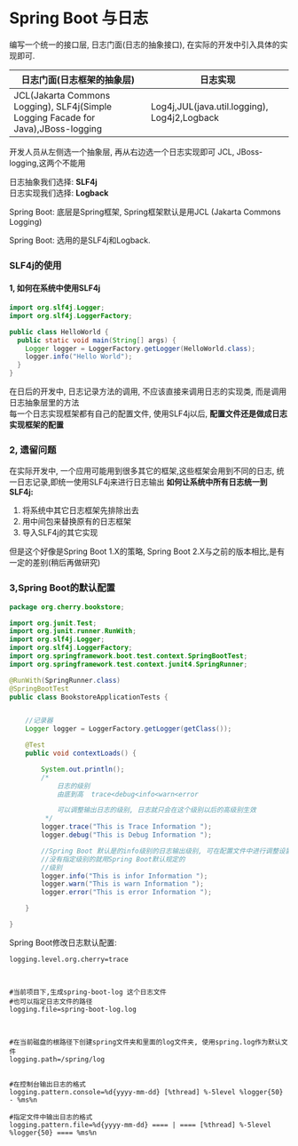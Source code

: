 # Spring Boot 与日志

编写一个统一的接口层, 日志门面(日志的抽象接口), 在实际的开发中引入具体的实现即可.


日志门面(日志框架的抽象层) | 日志实现
---------------------- | --------------------------
JCL(Jakarta Commons Logging), SLF4j(Simple Logging Facade for Java),JBoss-logging | Log4j,JUL(java.util.logging), Log4j2,Logback



开发人员从左侧选一个抽象层, 再从右边选一个日志实现即可
JCL, JBoss-logging,这两个不能用

日志抽象我们选择: **SLF4j** <br>
日志实现我们选择: **Logback**


Spring Boot: 底层是Spring框架, Spring框架默认是用JCL (Jakarta Commons Logging) <br>

Spring Boot: 选用的是SLF4j和Logback.

### SLF4j的使用
#### 1, 如何在系统中使用SLF4j
```java
import org.slf4j.Logger;
import org.slf4j.LoggerFactory;

public class HelloWorld {
  public static void main(String[] args) {
    Logger logger = LoggerFactory.getLogger(HelloWorld.class);
    logger.info("Hello World");
  }
}
```
在日后的开发中, 日志记录方法的调用, 不应该直接来调用日志的实现类, 而是调用日志抽象层里的方法<br>
每一个日志实现框架都有自己的配置文件, 使用SLF4j以后, **配置文件还是做成日志实现框架的配置**


### 2, 遗留问题
在实际开发中, 一个应用可能用到很多其它的框架,这些框架会用到不同的日志, 统一日志记录,即统一使用SLF4j来进行日志输出
**如何让系统中所有日志统一到SLF4j:** <br>
1. 将系统中其它日志框架先排除出去 <br>
2. 用中间包来替换原有的日志框架 <br>
3. 导入SLF4j的其它实现

但是这个好像是Spring Boot 1.X的策略, Spring Boot 2.X与之前的版本相比,是有一定的差别(稍后再做研究)


### 3,Spring Boot的默认配置
```java
package org.cherry.bookstore;

import org.junit.Test;
import org.junit.runner.RunWith;
import org.slf4j.Logger;
import org.slf4j.LoggerFactory;
import org.springframework.boot.test.context.SpringBootTest;
import org.springframework.test.context.junit4.SpringRunner;

@RunWith(SpringRunner.class)
@SpringBootTest
public class BookstoreApplicationTests {


	//记录器
	Logger logger = LoggerFactory.getLogger(getClass());

	@Test
	public void contextLoads() {

		System.out.println();
		/*
			日志的级别
			由底到高  trace<debug<info<warn<error

			可以调整输出日志的级别, 日志就只会在这个级别以后的高级别生效
		 */
		logger.trace("This is Trace Information ");
		logger.debug("This is Debug Information ");

		//Spring Boot 默认是的info级别的日志输出级别, 可在配置文件中进行调整设置,
		//没有指定级别的就用Spring Boot默认规定的
		//级别
		logger.info("This is infor Information ");
		logger.warn("This is warn Information ");
		logger.error("This is error Information ");

	}

}
```

Spring Boot修改日志默认配置:
```properties
logging.level.org.cherry=trace



#当前项目下,生成spring-boot-log 这个日志文件
#也可以指定日志文件的路径
logging.file=spring-boot-log.log



#在当前磁盘的根路径下创建spring文件夹和里面的log文件夹, 使用spring.log作为默认文件
logging.path=/spring/log


#在控制台输出日志的格式
logging.pattern.console=%d{yyyy-mm-dd} [%thread] %-5level %logger{50} - %ms%n

#指定文件中输出日志的格式
logging.pattern.file=%d{yyyy-mm-dd} ==== | ==== [%thread] %-5level %logger{50} ==== %ms%n
```